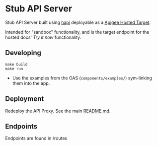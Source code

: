 # Stub API Server

Stub API Server built using [hapi](https://github.com/hapijs/hapi) deployable as a [Apigee Hosted Target](https://docs.apigee.com/api-platform/hosted-targets/hosted-targets-overview).

Intended for "sandbox" functionality, and is the target endpoint for the hosted docs' *Try it now* functionality.

## Developing

```
make build
make run
```

 * Use the examples from the OAS (`components/examples/`) sym-linking them into the app.

## Deployment

Redeploy the API Proxy. See the main [README.md](../README.md).

## Endpoints

Endpoints are found in /routes

